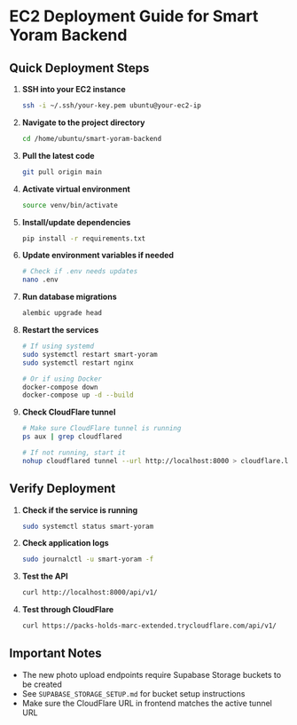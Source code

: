 # EC2 Deployment Guide for Smart Yoram Backend

## Quick Deployment Steps

1. **SSH into your EC2 instance**
   ```bash
   ssh -i ~/.ssh/your-key.pem ubuntu@your-ec2-ip
   ```

2. **Navigate to the project directory**
   ```bash
   cd /home/ubuntu/smart-yoram-backend
   ```

3. **Pull the latest code**
   ```bash
   git pull origin main
   ```

4. **Activate virtual environment**
   ```bash
   source venv/bin/activate
   ```

5. **Install/update dependencies**
   ```bash
   pip install -r requirements.txt
   ```

6. **Update environment variables if needed**
   ```bash
   # Check if .env needs updates
   nano .env
   ```

7. **Run database migrations**
   ```bash
   alembic upgrade head
   ```

8. **Restart the services**
   ```bash
   # If using systemd
   sudo systemctl restart smart-yoram
   sudo systemctl restart nginx
   
   # Or if using Docker
   docker-compose down
   docker-compose up -d --build
   ```

9. **Check CloudFlare tunnel**
   ```bash
   # Make sure CloudFlare tunnel is running
   ps aux | grep cloudflared
   
   # If not running, start it
   nohup cloudflared tunnel --url http://localhost:8000 > cloudflare.log 2>&1 &
   ```

## Verify Deployment

1. **Check if the service is running**
   ```bash
   sudo systemctl status smart-yoram
   ```

2. **Check application logs**
   ```bash
   sudo journalctl -u smart-yoram -f
   ```

3. **Test the API**
   ```bash
   curl http://localhost:8000/api/v1/
   ```

4. **Test through CloudFlare**
   ```bash
   curl https://packs-holds-marc-extended.trycloudflare.com/api/v1/
   ```

## Important Notes

- The new photo upload endpoints require Supabase Storage buckets to be created
- See `SUPABASE_STORAGE_SETUP.md` for bucket setup instructions
- Make sure the CloudFlare URL in frontend matches the active tunnel URL